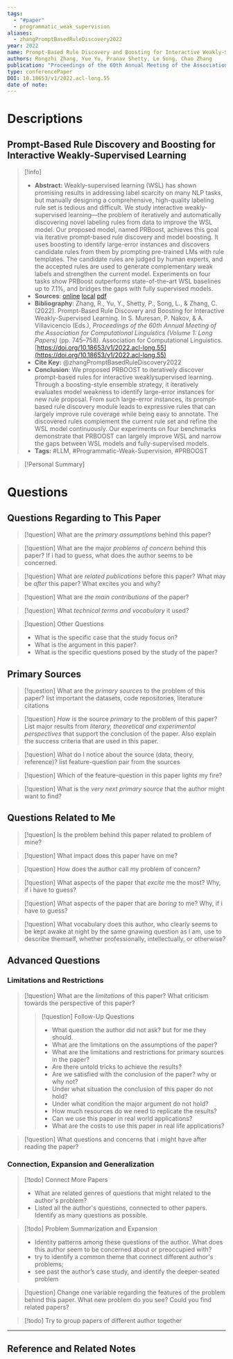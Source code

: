 ```yaml
---
tags:
  - "#paper"
  - programmatic_weak_supervision
aliases:
  - zhangPromptBasedRuleDiscovery2022
year: 2022
name: Prompt-Based Rule Discovery and Boosting for Interactive Weakly-Supervised Learning
authors: Rongzhi Zhang, Yue Yu, Pranav Shetty, Le Song, Chao Zhang
publication: "Proceedings of the 60th Annual Meeting of the Association for Computational Linguistics (ACL 2022 Volume 1: Long Papers)"
type: conferencePaper
DOI: 10.18653/v1/2022.acl-long.55
date of note:
---
```

# Descriptions

## Prompt-Based Rule Discovery and Boosting for Interactive Weakly-Supervised Learning 
> [!info] 
> - **Abstract:** Weakly-supervised learning (WSL) has shown promising results in addressing label scarcity on many NLP tasks, but manually designing a comprehensive, high-quality labeling rule set is tedious and difficult. We study interactive weakly-supervised learning—the problem of iteratively and automatically discovering novel labeling rules from data to improve the WSL model. Our proposed model, named PRBoost, achieves this goal via iterative prompt-based rule discovery and model boosting. It uses boosting to identify large-error instances and discovers candidate rules from them by prompting pre-trained LMs with rule templates. The candidate rules are judged by human experts, and the accepted rules are used to generate complementary weak labels and strengthen the current model. Experiments on four tasks show PRBoost outperforms state-of-the-art WSL baselines up to 7.1%, and bridges the gaps with fully supervised models. 
> - **Sources**: [online](http://zotero.org/users/13492210/items/G63VTA5I) [local](zotero://select/library/items/G63VTA5I) [pdf](file:////Users/lukexie/Zotero/storage/QCAE3Z4B/Zhang%20et%20al.%20-%202022%20-%20Prompt-Based%20Rule%20Discovery%20and%20Boosting%20for%20Inter.pdf) 
> - **Bibliography**: Zhang, R., Yu, Y., Shetty, P., Song, L., & Zhang, C. (2022). Prompt-Based Rule Discovery and Boosting for Interactive Weakly-Supervised Learning. In S. Muresan, P. Nakov, & A. Villavicencio (Eds.), _Proceedings of the 60th Annual Meeting of the Association for Computational Linguistics (Volume 1: Long Papers)_ (pp. 745–758). Association for Computational Linguistics. [https://doi.org/10.18653/v1/2022.acl-long.55](https://doi.org/10.18653/v1/2022.acl-long.55)
> - **Cite Key:** @zhangPromptBasedRuleDiscovery2022 
> - **Conclusion**:  We proposed PRBOOST to iteratively discover prompt-based rules for interactive weaklysupervised learning. Through a boosting-style ensemble strategy, it iteratively evaluates model weakness to identify large-error instances for new rule proposal. From such large-error instances, its prompt-based rule discovery module leads to expressive rules that can largely improve rule coverage while being easy to annotate. The discovered rules complement the current rule set and refine the WSL model continuously. Our experiments on four benchmarks demonstrate that PRBOOST can largely improve WSL and narrow the gaps between WSL models and fully-supervised models.
> - **Tags:** #LLM, #Programmatic-Weak-Supervision, #PRBOOST


>[!Personal Summary] 


# Questions
## Questions Regarding to This Paper


>[!question] 
>What are the *primary assumptions* behind this paper?



>[!question]
>What are the major *problems of concern* behind this paper? If i had to guess, what does the author seems to be concerned. 



>[!question]
>What are *related publications* before this paper? What may be *after* this paper? What excites you and why?



>[!question]
>What are *the main contributions* of the paper?



>[!question]
>What *technical terms and vocabulary* it used?




>[!question] Other Questions
> - What is the specific case that the study focus on?
> - What is the argument in this paper?
> - What is the specific questions posed by the study of the paper?


## Primary Sources


>[!question]
>What are the *primary sources* to the problem of this paper? list important the datasets, code repositories, literature citations




>[!question]
>*How* is the source _primary_ to the problem of this paper? List major results from *literary, theoretical and experimental perspectives* that support the conclusion of the paper. Also explain the success criteria that are used in this paper.






> [!question]
> What do I notice about the source (data, theory, reference)? list feature-question pair from the sources






>[!question] 
>Which of the feature-question in this paper lights my fire?





>[!question]
>What is the *very next primary source* that the author might want to find?


## Questions Related to Me


> [!question] 
> Is the problem behind this paper related to problem of mine?



> [!question] 
> What impact does this paper have on me?



> [!question] 
> How does the author call my problem of concern?



>[!question]
>What aspects of the paper that *excite* me the most? Why, if i have to guess?



>[!question]
>What aspects of the paper that are *boring* to me? Why, if i have to guess?




>[!question]
  What vocabulary does this author, who clearly seems to be kept awake at night by the same gnawing question as I am, use to describe themself, whether professionally, intellectually, or otherwise?



## Advanced Questions

### Limitations and Restrictions


>[!question]
>What are the *limitations* of this paper? What criticism towards the perspective of this paper?
>> [!question] Follow-Up Questions
>> - What question the author did not ask? but for me they should.
>> - What are the limitations on the assumptions of the paper?
>> - What are the limitations and restrictions for primary sources in the paper? 
>> - Are there untold tricks to achieve the results?
>> - Are we satisfied with the conclusion of the paper? why or why not?
>> - Under what situation the conclusion of this paper do not hold?
>> - Under what condition the major argument do not hold? 
>> - How much resources do we need to replicate the results?
>> - Can we use this paper in real world applications?
>> - What are the costs to use this paper in real life applications?




> [!question] 
> What questions and concerns that i might have after reading the paper?
> 


### Connection, Expansion and Generalization


>[!todo] Connect More Papers
>- What are related genres of questions that might related to the author's problem?
>- Listed all the author's questions, connected to other papers. Identify as many questions as possible.



>[!todo] Problem Summarization and Expansion
>
>- Identity patterns among these questions of the author. What does this author seem to be concerned about or preoccupied with? 
>- try to identify a common theme that connect different author's problems; 
>- see past the author’s case study, and identify the deeper-seated problem



> [!question]
> Change one variable regarding the features of the problem behind this paper. What new problem do you see? Could you find related papers? 





>[!todo]
> Try to group papers of different author together




----

## Reference and Related Notes